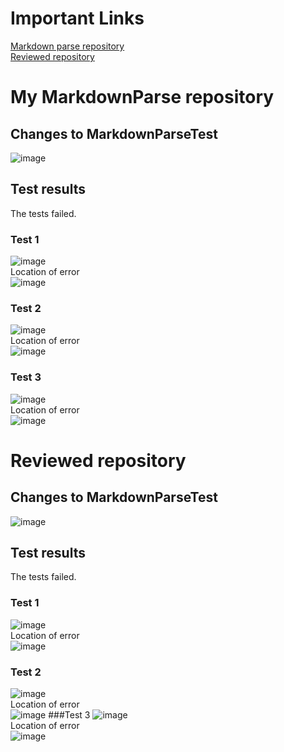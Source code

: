 # Important Links
[Markdown parse repository](https://github.com/Latortuga13/markdown-parse)
<br />
[Reviewed repository](https://github.com/alckasoc/markdown-parse)
<br />
# My MarkdownParse repository
## Changes to MarkdownParseTest
![image](https://user-images.githubusercontent.com/56976660/155469597-bd00a16f-a8b9-4e73-b9ac-4bfc9b9aa481.png)
## Test results
The tests failed.
### Test 1
![image](https://user-images.githubusercontent.com/56976660/155471985-2cf01ce4-e96a-410c-9f66-1f41ee4259a6.png)
<br />
Location of error
<br />
![image](https://user-images.githubusercontent.com/56976660/155472119-e9a638d4-cc10-46ad-bbfb-5a7a619a8e21.png)
### Test 2
![image](https://user-images.githubusercontent.com/56976660/155472563-79039ded-fea6-4080-88a4-47ebc2696cb9.png)
<br />
Location of error
<br />
![image](https://user-images.githubusercontent.com/56976660/155472617-32491460-9f7d-4c4b-b799-cc7659aa6290.png)
### Test 3
![image](https://user-images.githubusercontent.com/56976660/155472726-ec045c1c-0fdf-4a32-910e-4ec663156cc5.png)
<br />
Location of error
<br />
![image](https://user-images.githubusercontent.com/56976660/155472773-ad011c8b-a49c-449d-bec2-4f8a5da9342f.png)
# Reviewed repository
## Changes to MarkdownParseTest
![image](https://user-images.githubusercontent.com/56976660/155464023-768ad30c-8995-401a-b57b-98b8da77809f.png)
## Test results
The tests failed.
### Test 1
![image](https://user-images.githubusercontent.com/56976660/155464362-429d7e43-d060-4dd1-982e-68afee41245f.png)
<br />
Location of error
<br />
![image](https://user-images.githubusercontent.com/56976660/155464477-2363a704-7eff-4583-b2cf-cb16b059b15c.png)
### Test 2
![image](https://user-images.githubusercontent.com/56976660/155464561-00b585e2-023c-4c2a-b4aa-55ab52267882.png)
<br />
Location of error
<br />
![image](https://user-images.githubusercontent.com/56976660/155464675-4b94024d-3a47-4ec2-85fb-7395a689b019.png)
###Test 3
![image](https://user-images.githubusercontent.com/56976660/155465171-81d3ac51-459b-4a3f-a209-787fbf0434e8.png)
<br />
Location of error
<br />
![image](https://user-images.githubusercontent.com/56976660/155465467-9b4581a5-b631-4592-8d3f-c409cd0f750b.png)


